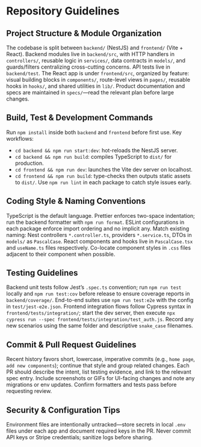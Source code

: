 # Repository Guidelines

## Project Structure & Module Organization
The codebase is split between `backend/` (NestJS) and `frontend/` (Vite + React). Backend modules live in `backend/src`, with HTTP handlers in `controllers/`, reusable logic in `services/`, data contracts in `models/`, and guards/filters centralizing cross-cutting concerns. API tests live in `backend/test`. The React app is under `frontend/src`, organized by feature: visual building blocks in `components/`, route-level views in `pages/`, reusable hooks in `hooks/`, and shared utilities in `lib/`. Product documentation and specs are maintained in `specs/`—read the relevant plan before large changes.

## Build, Test & Development Commands
Run `npm install` inside both `backend` and `frontend` before first use. Key workflows:
- `cd backend && npm run start:dev`: hot-reloads the NestJS server.
- `cd backend && npm run build`: compiles TypeScript to `dist/` for production.
- `cd frontend && npm run dev`: launches the Vite dev server on localhost.
- `cd frontend && npm run build`: type-checks then outputs static assets to `dist/`.
Use `npm run lint` in each package to catch style issues early.

## Coding Style & Naming Conventions
TypeScript is the default language. Prettier enforces two-space indentation; run the backend formatter with `npm run format`. ESLint configurations in each package enforce import ordering and no implicit any. Match existing naming: Nest controllers `*.controller.ts`, providers `*.service.ts`, DTOs in `models/` as `PascalCase`. React components and hooks live in `PascalCase.tsx` and `useName.ts` files respectively. Co-locate component styles in `.css` files adjacent to their component when possible.

## Testing Guidelines
Backend unit tests follow Jest’s `.spec.ts` convention; run `npm run test` locally and `npm run test:cov` before release to ensure coverage reports in `backend/coverage/`. End-to-end suites use `npm run test:e2e` with the config in `test/jest-e2e.json`. Frontend integration flows follow Cypress syntax in `frontend/tests/integration/`; start the dev server, then execute `npx cypress run --spec frontend/tests/integration/test_auth.js`. Record any new scenarios using the same folder and descriptive `snake_case` filenames.

## Commit & Pull Request Guidelines
Recent history favors short, lowercase, imperative commits (e.g., `home page`, `add new components`); continue that style and group related changes. Each PR should describe the intent, list testing evidence, and link to the relevant spec entry. Include screenshots or GIFs for UI-facing changes and note any migrations or env updates. Confirm formatters and tests pass before requesting review.

## Security & Configuration Tips
Environment files are intentionally untracked—store secrets in local `.env` files under each app and document required keys in the PR. Never commit API keys or Stripe credentials; sanitize logs before sharing.
